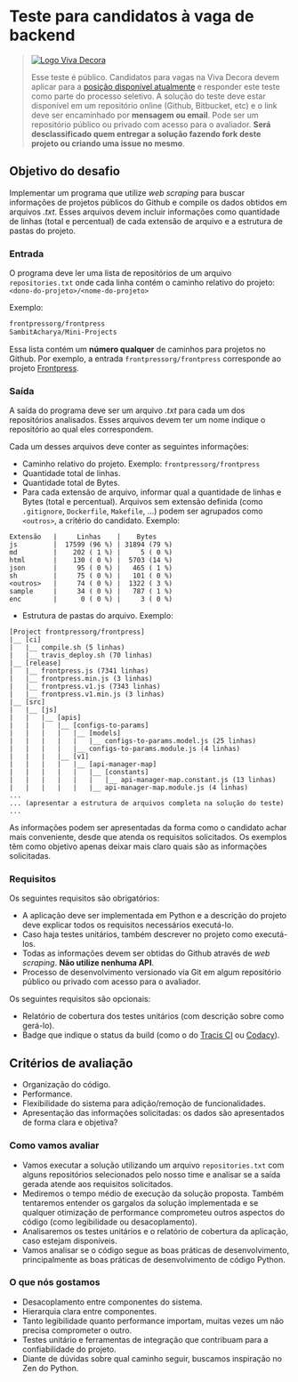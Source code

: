 # Teste para candidatos à vaga de backend

> [![Logo Viva Decora](https://cdn.rawgit.com/vivadecora/backend-teste/master/vivadecora-logo.png)](https://www.vivadecora.com.br)
>
> Esse teste é público. Candidatos para vagas na Viva Decora devem aplicar para a [posição disponível atualmente](https://www.linkedin.com/jobs/view/686354653) e responder este teste como parte do processo seletivo. A solução do teste deve estar disponível em um repositório online (Github, Bitbucket, etc) e o link deve ser encaminhado por **mensagem ou email**. Pode ser um repositório público ou privado com acesso para o avaliador. **Será desclassificado quem entregar a solução fazendo fork deste projeto ou criando uma issue no mesmo**.

## Objetivo do desafio
Implementar um programa que utilize *web scraping* para buscar informações de projetos públicos do Github e compile os dados obtidos em arquivos *.txt*. Esses arquivos devem incluir informações como quantidade de linhas (total e percentual) de cada extensão de arquivo e a estrutura de pastas do projeto.

### Entrada
O programa deve ler uma lista de repositórios de um arquivo `repositories.txt` onde cada linha contém o caminho relativo do projeto: `<dono-do-projeto>/<nome-do-projeto>`

Exemplo:
```txt
frontpressorg/frontpress
SambitAcharya/Mini-Projects
```

Essa lista contém um **número qualquer** de caminhos para projetos no Github. Por exemplo, a entrada `frontpressorg/frontpress` corresponde ao projeto [Frontpress](https://github.com/frontpressorg/frontpress).

### Saída
A saída do programa deve ser um arquivo *.txt* para cada um dos repositórios analisados. Esses arquivos devem ter um nome indique o repositório ao qual eles correspondem. 

Cada um desses arquivos deve conter as seguintes informações:
- Caminho relativo do projeto. Exemplo: `frontpressorg/frontpress`
- Quantidade total de linhas.
- Quantidade total de Bytes.
- Para cada extensão de arquivo, informar qual a quantidade de linhas e Bytes (total e percentual). Arquivos sem extensão definida (como `.gitignore`, `Dockerfile`, `Makefile`, ...) podem ser agrupados como `<outros>`, a critério do candidato. Exemplo:
```
Extensão   |     Linhas    |    Bytes
js         |  17599 (96 %) | 31894 (79 %)
md         |    202 ( 1 %) |     5 ( 0 %)
html       |    130 ( 0 %) |  5703 (14 %)
json       |     95 ( 0 %) |   465 ( 1 %)
sh         |     75 ( 0 %) |   101 ( 0 %)
<outros>   |     74 ( 0 %) |  1322 ( 3 %)
sample     |     34 ( 0 %) |   787 ( 1 %)
enc        |      0 ( 0 %) |     3 ( 0 %)
``` 

- Estrutura de pastas do arquivo. Exemplo:
```
[Project frontpressorg/frontpress]
|__ [ci]
|   |__ compile.sh (5 linhas)
|   |__ travis_deploy.sh (70 linhas)
|__ [release]
|   |__ frontpress.js (7341 linhas)
|   |__ frontpress.min.js (3 linhas)
|   |__ frontpress.v1.js (7343 linhas)
|   |__ frontpress.v1.min.js (3 linhas)
|__ [src]
|   |__ [js]
|   |   |__ [apis]
|   |   |   |__ [configs-to-params]
|   |   |   |   |__ [models]
|   |   |   |   |   |__ configs-to-params.model.js (25 linhas)
|   |   |   |   |__ configs-to-params.module.js (4 linhas)
|   |   |   |__ [v1]
|   |   |   |   |__ [api-manager-map]
|   |   |   |   |   |__ [constants]
|   |   |   |   |   |   |__ api-manager-map.constant.js (13 linhas)
|   |   |   |   |   |__ api-manager-map.module.js (4 linhas)
...
... (apresentar a estrutura de arquivos completa na solução do teste)
...
```

As informações podem ser apresentadas da forma como o candidato achar mais conveniente, desde que atenda os requisitos solicitados. Os exemplos têm como objetivo apenas deixar mais claro quais são as informações solicitadas. 

### Requisitos

Os seguintes requisitos são obrigatórios:
- A aplicação deve ser implementada em Python e a descrição do projeto deve explicar todos os requisitos necessários executá-lo.
- Caso haja testes unitários, também descrever no projeto como executá-los. 
- Todas as informações devem ser obtidas do Github através de *web scraping*. **Não utilize nenhuma API**.
- Processo de desenvolvimento versionado via Git em algum repositório público ou privado com acesso para o avaliador.

Os seguintes requisitos são opcionais:
- Relatório de cobertura dos testes unitários (com descrição sobre como gerá-lo).
- Badge que indique o status da build (como o do [Tracis CI](https://docs.travis-ci.com/user/status-images/) ou [Codacy](https://support.codacy.com/hc/en-us/articles/212799365-Badges)).


## Critérios de avaliação
- Organização do código.
- Performance.
- Flexibilidade do sistema para adição/remoção de funcionalidades.
- Apresentação das informações solicitadas: os dados são apresentados de forma clara e objetiva? 

### Como vamos avaliar
- Vamos executar a solução utilizando um arquivo `repositories.txt` com alguns repositórios selecionados pelo nosso time e analisar se a saída gerada atende aos requisitos solicitados.
- Mediremos o tempo médio de execução da solução proposta. Também tentaremos entender os gargalos da solução implementada e se qualquer otimização de performance comprometeu outros aspectos do código (como legibilidade ou desacoplamento).
- Analisaremos os testes unitários e o relatório de cobertura da aplicação, caso estejam disponíveis.
- Vamos analisar se o código segue as boas práticas de desenvolvimento, principalmente as boas práticas de desenvolvimento de código Python.

### O que nós gostamos
- Desacoplamento entre componentes do sistema.
- Hierarquia clara entre componentes.
- Tanto legibilidade quanto performance importam, muitas vezes um não precisa comprometer o outro.
- Testes unitário e ferramentas de integração que contribuam para a confiabilidade do projeto.
- Diante de dúvidas sobre qual caminho seguir, buscamos inspiração no Zen do Python.
